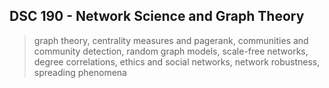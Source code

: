 ## DSC 190 - Network Science and Graph Theory
> graph theory, centrality measures and pagerank, communities and
community detection, random graph models, scale-free networks, degree correlations, ethics
and social networks, network robustness, spreading phenomena 